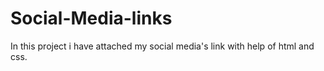# Social-Media-links
In this project i have attached my social media's link with help of html and css.
